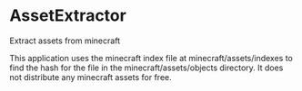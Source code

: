 # AssetExtractor
Extract assets from minecraft

This application uses the minecraft index file at minecraft/assets/indexes to find the hash for the file in the minecraft/assets/objects directory.
It does not distribute any minecraft assets for free.
